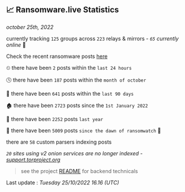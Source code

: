 
## 📈 Ransomware.live Statistics
_october 25th, 2022_

currently tracking `125` groups across `223` relays & mirrors - _`65` currently online_ 📡

Check the recent ransomware posts [here](https://www.ransomware.live/#/recentposts)


⏲ there have been `2` posts within the `last 24 hours`

🕓 there have been `187` posts within the `month of october`

📅 there have been `641` posts within the `last 90 days`

🏚 there have been `2723` posts since the `1st January 2022`

🚀 there have been `2252` posts `last year`

🦕 there have been `5009` posts `since the dawn of ransomwatch` 🐣

there are `58` custom parsers indexing posts

_`20` sites using v2 onion services are no longer indexed - [support.torproject.org](https://support.torproject.org/onionservices/v2-deprecation/)_

> see the project [README](https://github.com/jmousqueton/ransomwatch#readme) for backend technicals



Last update : _Tuesday 25/10/2022 16.16 (UTC)_

